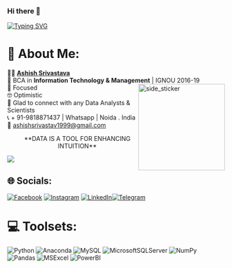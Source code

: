 ### Hi there 👋

[![Typing SVG](https://readme-typing-svg.herokuapp.com?font=Architects+Daughter&size=30&color=F7AA94&lines=It's+Ashish+Kumar+Srivastava;I'm+a+Data+Analyst)](https://git.io/typing-svg)

# 💫 About Me:
🧑‍💻  [**Ashish Srivastava**](www.linkedin.com/in/ashish-srivastava-22850a25a)<br>🥇  BCA in **Information Technology & Management** | IGNOU 2016-19<img align="right" width=200px height=200px alt="side_sticker" src="https://media1.giphy.com/media/Y9jnMrKtoulD3ugkJs/giphy.gif?cid=ecf05e478bixwex3msowdz6dsr57n7b0w32oj2wjtxu0vw99&ep=v1_gifs_related&rid=giphy.gif&ct=s" /><br>🎯 Focused<br>🤓  Optimistic<br>🤝 
Glad to connect with any Data Analysts & Scientists<br>📞  + 91-9818871437 | Whatsapp | Noida . India<br>📩   ashishsrivastav1999@gmail.com <br>

<ul align="center">**DATA IS A TOOL FOR ENHANCING INTUITION**</ul><img src="https://user-images.githubusercontent.com/73097560/115834477-dbab4500-a447-11eb-908a-139a6edaec5c.gif">

## 🌐 Socials:
[![Facebook](https://img.shields.io/badge/Facebook-%231877F2.svg?logo=Facebook&logoColor=white)](https://facebook.com/ashraw123) [![Instagram](https://img.shields.io/badge/Instagram-%23E4405F.svg?logo=Instagram&logoColor=white)](https://instagram.com/ashraw123) [![LinkedIn](https://img.shields.io/badge/LinkedIn-%230077B5.svg?logo=linkedin&logoColor=white)](https://www.linkedin.com/in/ashish-srivastava-22850a25a)[![Telegram](https://in.images.search.yahoo.com/search/images;_ylt=AwrKAgMLoN1lG1gHUSG7HAx.;_ylu=Y29sbwNzZzMEcG9zAzEEdnRpZAMEc2VjA3BpdnM-?p=telegram+images&fr2=piv-web&type=E210IN1485G0&fr=mcafee#id=13&iurl=https%3A%2F%2Fwww.filemail.com%2Fcontent%2Fwp-content%2Fuploads%2Fsend-large-files-with-telegram-scaled.jpg&action=click)](https://www.telegram.com@Ashking198)


# 💻 Toolsets:
![Python](https://img.shields.io/badge/python-3670A0?style=for-the-badge&logo=python&logoColor=ffdd54) ![Anaconda](https://img.shields.io/badge/Anaconda-%2344A833.svg?style=for-the-badge&logo=anaconda&logoColor=white) ![MySQL](https://img.shields.io/badge/mysql-%2300000f.svg?style=for-the-badge&logo=mysql&logoColor=white) ![MicrosoftSQLServer](https://img.shields.io/badge/Microsoft%20SQL%20Server-CC2927?style=for-the-badge&logo=microsoft%20sql%20server&logoColor=white) ![NumPy](https://img.shields.io/badge/numpy-%23013243.svg?style=for-the-badge&logo=numpy&logoColor=white) ![Pandas](https://img.shields.io/badge/pandas-%23150458.svg?style=for-the-badge&logo=pandas&logoColor=white) ![MSExcel](https://img.shields.io/badge/-Microsoft%20Excel-217346?logo=microsoftexcel&logoColor=white&style=for-the-badge) ![PowerBI](https://img.shields.io/badge/-Power%20BI-F2C811?logo=powerbi&logoColor=white&style=for-the-badge) 


